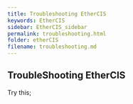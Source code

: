 ```yaml
---
title: Troubleshooting EtherCIS
keywords: EtherCIS
sidebar: EtherCIS_sidebar
permalink: troubleshooting.html
folder: etherCIS
filename: troubleshooting.md
---
```


## TroubleShooting EtherCIS

Try this;


